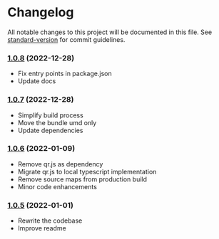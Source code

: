 # Changelog

All notable changes to this project will be documented in this file. See [standard-version](https://github.com/conventional-changelog/standard-version) for commit guidelines.

### [1.0.8](https://github.com/devme/react-qr-code/compare/v1.0.7...v1.0.8) (2022-12-28)
- Fix entry points in package.json
- Update docs

### [1.0.7](https://github.com/devme/react-qr-code/compare/v1.0.6...v1.0.7) (2022-12-28)
- Simplify build process
- Move the bundle umd only
- Update dependencies

### [1.0.6](https://github.com/devme/react-qr-code/compare/v1.0.5...v1.0.6) (2022-01-09)
- Remove qr.js as dependency
- Migrate qr.js to local typescript implementation
- Remove source maps from production build
- Minor code enhancements

### [1.0.5](https://github.com/devme/react-qr-code/compare/v1.0.3...v1.0.5) (2022-01-01)
- Rewrite the codebase
- Improve readme
